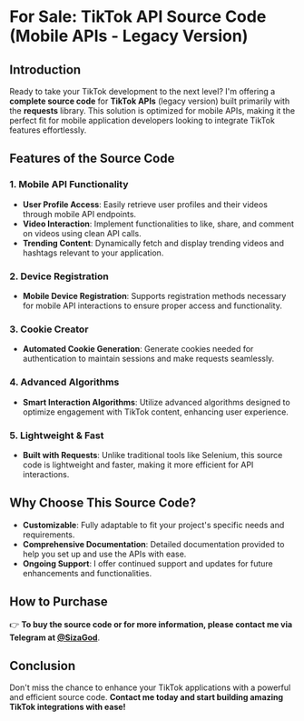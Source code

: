 # For Sale: TikTok API Source Code (Mobile APIs - Legacy Version)

## Introduction

Ready to take your TikTok development to the next level? I'm offering a **complete source code** for **TikTok APIs** (legacy version) built primarily with the **requests** library. This solution is optimized for mobile APIs, making it the perfect fit for mobile application developers looking to integrate TikTok features effortlessly.

## Features of the Source Code
 
### 1. Mobile API Functionality 
- **User Profile Access**: Easily retrieve user profiles and their videos through mobile API endpoints. 
- **Video Interaction**: Implement functionalities to like, share, and comment on videos using clean API calls.
- **Trending Content**: Dynamically fetch and display trending videos and hashtags relevant to your application.

### 2. Device Registration
- **Mobile Device Registration**: Supports registration methods necessary for mobile API interactions to ensure proper access and functionality.

### 3. Cookie Creator
- **Automated Cookie Generation**: Generate cookies needed for authentication to maintain sessions and make requests seamlessly.

### 4. Advanced Algorithms
- **Smart Interaction Algorithms**: Utilize advanced algorithms designed to optimize engagement with TikTok content, enhancing user experience.

### 5. Lightweight & Fast
- **Built with Requests**: Unlike traditional tools like Selenium, this source code is lightweight and faster, making it more efficient for API interactions.

## Why Choose This Source Code?
- **Customizable**: Fully adaptable to fit your project's specific needs and requirements.
- **Comprehensive Documentation**: Detailed documentation provided to help you set up and use the APIs with ease.
- **Ongoing Support**: I offer continued support and updates for future enhancements and functionalities.

## How to Purchase
👉 **To buy the source code or for more information, please contact me via Telegram at [@SizaGod](https://t.me/SizaGod)**.

## Conclusion
Don't miss the chance to enhance your TikTok applications with a powerful and efficient source code. **Contact me today and start building amazing TikTok integrations with ease!**
